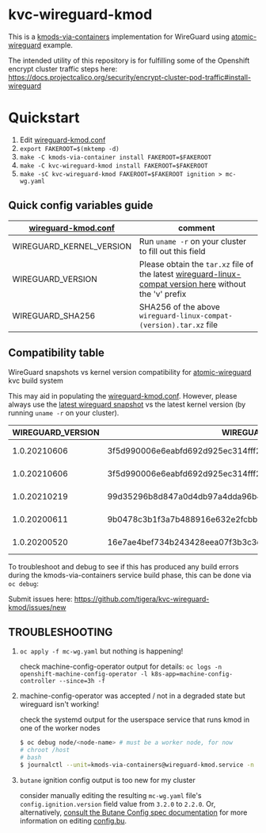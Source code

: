 # kvc-wireguard-kmod

This is a [kmods-via-containers](https://github.com/kmods-via-containers/kmods-via-containers) implementation for WireGuard using [atomic-wireguard](https://github.com/jdoss/atomic-wireguard.git) example.

The intended utility of this repository is for fulfilling some of the Openshift encrypt cluster traffic steps here: https://docs.projectcalico.org/security/encrypt-cluster-pod-traffic#install-wireguard


# Quickstart

1. Edit [wireguard-kmod.conf](wireguard-kmod.conf)
1. `export FAKEROOT=$(mktemp -d)`
1. `make -C kmods-via-container install FAKEROOT=$FAKEROOT`
1. `make -C kvc-wireguard-kmod install FAKEROOT=$FAKEROOT`
1. `make -sC kvc-wireguard-kmod FAKEROOT=$FAKEROOT ignition > mc-wg.yaml` 


## Quick config variables guide


|[wireguard-kmod.conf](wireguard-kmod.conf)|comment|
|---|---|
|WIREGUARD_KERNEL_VERSION| Run `uname -r` on your cluster to fill out this field |
|WIREGUARD_VERSION| Please obtain the `tar.xz` file of the latest [wireguard-linux-compat version here](https://git.zx2c4.com/wireguard-linux-compat/) without the 'v' prefix |
|WIREGUARD_SHA256| SHA256 of the above `wireguard-linux-compat-(version).tar.xz` file |

## Compatibility table

WireGuard snapshots vs kernel version compatibility for [atomic-wireguard](https://github.com/projectcalico/) kvc build system

This may aid in populating the [wireguard-kmod.conf](wireguard-kmod.conf). However, please always use the [latest wireguard snapshot](https://git.zx2c4.com/wireguard-linux-compat/) vs the latest kernel version (by running `uname -r` on your cluster).

| WIREGUARD_VERSION | WIREGUARD_SHA256 | WIREGUARD_KERNEL_VERSION | actual uname -r |
|---|---|---|---|
| 1.0.20210606 | 3f5d990006e6eabfd692d925ec314fff2c5ee7dcdb869a6510d579acfdd84ec0 | 4.18.0-305.el8.x86_64 | 4.18.0-305.19.1.el8_4.x86_64 |
| 1.0.20210606 | 3f5d990006e6eabfd692d925ec314fff2c5ee7dcdb869a6510d579acfdd84ec0 | 4.18.0-240.el8.x86_64 | 4.18.0-240.22.1.el8_3.x86_64 |
| 1.0.20210219 | 99d35296b8d847a0d4db97a4dda96b464311a6354e75fe0bef6e7c4578690f00 | 4.18.0-240.el8.x86_64 | 4.18.0-240.15.1.el8_3.x86_64 |
| 1.0.20200611 | 9b0478c3b1f3a7b488916e632e2fcbb1383bb1a2ef294489858ce2ba1da3246d | 4.18.0-193.el8.x86_64 | 4.18.0-193.60.2.el8_2.x86_64 |
| 1.0.20200520 | 16e7ae4bef734b243428eea07f3b3c3d4721880c3ea8eb8f98628fd6ae5b77c3 | 4.18.0-193.el8.x86_64 | 4.18.0-193.28.1.el8_2.x86_64 |


To troubleshoot and debug to see if this has produced any build errors during the kmods-via-containers service build phase, this can be done via `oc debug`:



Submit issues here: https://github.com/tigera/kvc-wireguard-kmod/issues/new 


## TROUBLESHOOTING

1. `oc apply -f mc-wg.yaml` but nothing is happening!

    check machine-config-operator output for details: `oc logs -n openshift-machine-config-operator -l k8s-app=machine-config-controller --since=3h -f`

1. machine-config-operator was accepted / not in a degraded state but wireguard isn't working!

    check the systemd output for the userspace service that runs kmod in one of the worker nodes
    ```bash
    $ oc debug node/<node-name> # must be a worker node, for now
    # chroot /host
    # bash
    $ journalctl --unit=kmods-via-containers@wireguard-kmod.service -n 1000 --no-pager
    ```

1. `butane` ignition config output is too new for my cluster
    
    consider manually editing the resulting `mc-wg.yaml` file's `config.ignition.version` field value from `3.2.0` to `2.2.0`. Or, alternatively, [consult the Butane Config spec documentation](https://coreos.github.io/butane/specs/) for more information on editing [config.bu](config.bu).
